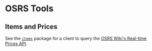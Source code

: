 # OSRS Tools

## Items and Prices

See the [`items`](./items/) package for a client to query the [OSRS Wiki's Real-time Prices API](https://oldschool.runescape.wiki/w/RuneScape:Real-time_Prices).
